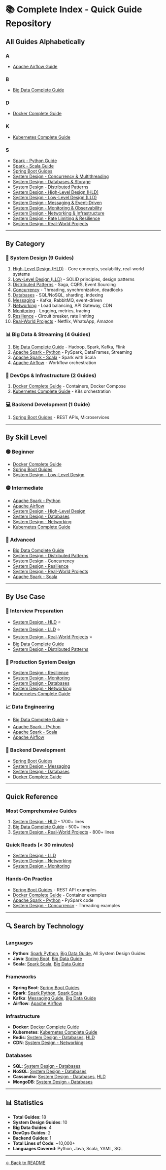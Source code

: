 # 📚 Complete Index - Quick Guide Repository

## All Guides Alphabetically

### A
- [Apache Airflow Guide](apache_airflow.md)

### B
- [Big Data Complete Guide](bigdata_complete_guide.md)

### D
- [Docker Complete Guide](docker_complete_guide.md)

### K
- [Kubernetes Complete Guide](kubernetes_complete_guide.md)

### S
- [Spark - Python Guide](spark_python.md)
- [Spark - Scala Guide](spark_scala.md)
- [Spring Boot Guides](spring_boot_guides.md)
- [System Design - Concurrency & Multithreading](system_design_concurrency.md)
- [System Design - Databases & Storage](system_design_databases.md)
- [System Design - Distributed Patterns](system_design_distributed_patterns.md)
- [System Design - High-Level Design (HLD)](system_design_hld.md)
- [System Design - Low-Level Design (LLD)](system_design_lld.md)
- [System Design - Messaging & Event-Driven](system_design_messaging.md)
- [System Design - Monitoring & Observability](system_design_monitoring.md)
- [System Design - Networking & Infrastructure](system_design_networking.md)
- [System Design - Rate Limiting & Resilience](system_design_resilience.md)
- [System Design - Real-World Projects](system_design_realworld_projects.md)

---

## By Category

### 🎨 System Design (9 Guides)
1. [High-Level Design (HLD)](system_design_hld.md) - Core concepts, scalability, real-world systems
2. [Low-Level Design (LLD)](system_design_lld.md) - SOLID principles, design patterns
3. [Distributed Patterns](system_design_distributed_patterns.md) - Saga, CQRS, Event Sourcing
4. [Concurrency](system_design_concurrency.md) - Threading, synchronization, deadlocks
5. [Databases](system_design_databases.md) - SQL/NoSQL, sharding, indexing
6. [Messaging](system_design_messaging.md) - Kafka, RabbitMQ, event-driven
7. [Networking](system_design_networking.md) - Load balancing, API Gateway, CDN
8. [Monitoring](system_design_monitoring.md) - Logging, metrics, tracing
9. [Resilience](system_design_resilience.md) - Circuit breaker, rate limiting
10. [Real-World Projects](system_design_realworld_projects.md) - Netflix, WhatsApp, Amazon

### 📊 Big Data & Streaming (4 Guides)
1. [Big Data Complete Guide](bigdata_complete_guide.md) - Hadoop, Spark, Kafka, Flink
2. [Apache Spark - Python](spark_python.md) - PySpark, DataFrames, Streaming
3. [Apache Spark - Scala](spark_scala.md) - Spark with Scala
4. [Apache Airflow](apache_airflow.md) - Workflow orchestration

### 🐳 DevOps & Infrastructure (2 Guides)
1. [Docker Complete Guide](docker_complete_guide.md) - Containers, Docker Compose
2. [Kubernetes Complete Guide](kubernetes_complete_guide.md) - K8s orchestration

### 💻 Backend Development (1 Guide)
1. [Spring Boot Guides](spring_boot_guides.md) - REST APIs, Microservices

---

## By Skill Level

### 🟢 Beginner
- [Docker Complete Guide](docker_complete_guide.md)
- [Spring Boot Guides](spring_boot_guides.md)
- [System Design - Low-Level Design](system_design_lld.md)

### 🟡 Intermediate
- [Apache Spark - Python](spark_python.md)
- [Apache Airflow](apache_airflow.md)
- [System Design - High-Level Design](system_design_hld.md)
- [System Design - Databases](system_design_databases.md)
- [System Design - Networking](system_design_networking.md)
- [Kubernetes Complete Guide](kubernetes_complete_guide.md)

### 🔴 Advanced
- [Big Data Complete Guide](bigdata_complete_guide.md)
- [System Design - Distributed Patterns](system_design_distributed_patterns.md)
- [System Design - Concurrency](system_design_concurrency.md)
- [System Design - Resilience](system_design_resilience.md)
- [System Design - Real-World Projects](system_design_realworld_projects.md)
- [Apache Spark - Scala](spark_scala.md)

---

## By Use Case

### 📝 Interview Preparation
- [System Design - HLD](system_design_hld.md) ⭐
- [System Design - LLD](system_design_lld.md) ⭐
- [System Design - Real-World Projects](system_design_realworld_projects.md) ⭐
- [Big Data Complete Guide](bigdata_complete_guide.md)
- [System Design - Distributed Patterns](system_design_distributed_patterns.md)

### 🏢 Production System Design
- [System Design - Resilience](system_design_resilience.md)
- [System Design - Monitoring](system_design_monitoring.md)
- [System Design - Databases](system_design_databases.md)
- [System Design - Networking](system_design_networking.md)
- [Kubernetes Complete Guide](kubernetes_complete_guide.md)

### 📈 Data Engineering
- [Big Data Complete Guide](bigdata_complete_guide.md) ⭐
- [Apache Spark - Python](spark_python.md)
- [Apache Spark - Scala](spark_scala.md)
- [Apache Airflow](apache_airflow.md)

### 🔧 Backend Development
- [Spring Boot Guides](spring_boot_guides.md)
- [System Design - Messaging](system_design_messaging.md)
- [System Design - Databases](system_design_databases.md)
- [Docker Complete Guide](docker_complete_guide.md)

---

## Quick Reference

### Most Comprehensive Guides
1. [System Design - HLD](system_design_hld.md) - 1700+ lines
2. [Big Data Complete Guide](bigdata_complete_guide.md) - 500+ lines
3. [System Design - Real-World Projects](system_design_realworld_projects.md) - 800+ lines

### Quick Reads (< 30 minutes)
- [System Design - LLD](system_design_lld.md)
- [System Design - Networking](system_design_networking.md)
- [System Design - Monitoring](system_design_monitoring.md)

### Hands-On Practice
- [Spring Boot Guides](spring_boot_guides.md) - REST API examples
- [Docker Complete Guide](docker_complete_guide.md) - Container examples
- [Apache Spark - Python](spark_python.md) - PySpark code
- [System Design - Concurrency](system_design_concurrency.md) - Threading examples

---

## 🔍 Search by Technology

### Languages
- **Python**: [Spark Python](spark_python.md), [Big Data Guide](bigdata_complete_guide.md), All System Design Guides
- **Java**: [Spring Boot](spring_boot_guides.md), [Big Data Guide](bigdata_complete_guide.md)
- **Scala**: [Spark Scala](spark_scala.md), [Big Data Guide](bigdata_complete_guide.md)

### Frameworks
- **Spring Boot**: [Spring Boot Guides](spring_boot_guides.md)
- **Spark**: [Spark Python](spark_python.md), [Spark Scala](spark_scala.md)
- **Kafka**: [Messaging Guide](system_design_messaging.md), [Big Data Guide](bigdata_complete_guide.md)
- **Airflow**: [Apache Airflow](apache_airflow.md)

### Infrastructure
- **Docker**: [Docker Complete Guide](docker_complete_guide.md)
- **Kubernetes**: [Kubernetes Complete Guide](kubernetes_complete_guide.md)
- **Redis**: [System Design - Databases](system_design_databases.md), [HLD](system_design_hld.md)
- **CDN**: [System Design - Networking](system_design_networking.md)

### Databases
- **SQL**: [System Design - Databases](system_design_databases.md)
- **NoSQL**: [System Design - Databases](system_design_databases.md)
- **Cassandra**: [System Design - Databases](system_design_databases.md), [HLD](system_design_hld.md)
- **MongoDB**: [System Design - Databases](system_design_databases.md)

---

## 📊 Statistics

- **Total Guides**: 18
- **System Design Guides**: 10
- **Big Data Guides**: 4
- **DevOps Guides**: 2
- **Backend Guides**: 1
- **Total Lines of Code**: ~10,000+
- **Languages Covered**: Python, Java, Scala, YAML, SQL

---

[← Back to README](README.md)
